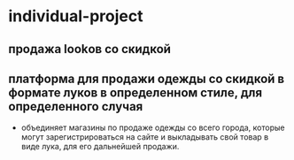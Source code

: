 # individual-project
## продажа lookов со скидкой
## платформа для продажи одежды со скидкой в формате луков в определенном стиле, для определенного случая
* объединяет магазины по продаже одежды со всего города, которые могут зарегистрироваться на сайте и выкладывать свой товар в виде лука, для его дальнейшей продажи.


